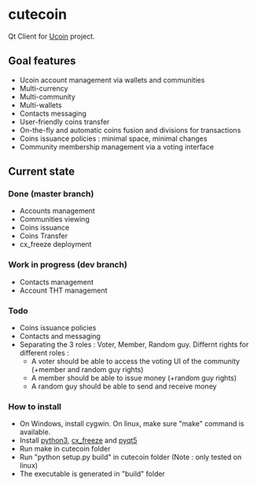 cutecoin
========

Qt Client for [Ucoin](http://www.ucoin.io) project.


## Goal features
  * Ucoin account management via wallets and communities
  * Multi-currency
  * Multi-community
  * Multi-wallets
  * Contacts messaging
  * User-friendly coins transfer
  * On-the-fly and automatic coins fusion and divisions for transactions
  * Coins issuance policies : minimal space, minimal changes
  * Community membership management via a voting interface

## Current state
### Done (master branch)
  * Accounts management
  * Communities viewing
  * Coins issuance
  * Coins Transfer
  * cx_freeze deployment

### Work in progress (dev branch)
  * Contacts management
  * Account THT management

### Todo
  * Coins issuance policies
  * Contacts and messaging
  * Separating the 3 roles : Voter, Member, Random guy. Differnt rights for different roles :
    * A voter should be able to access the voting UI of the community (+member and random guy rights)
    * A member should be able to issue money (+random guy rights)
    * A random guy should be able to send and receive money

### How to install

  * On Windows, install cygwin. On linux, make sure "make" command is available.
  * Install [python3](http://www.python.org/downloads/), [cx_freeze](http://cx-freeze.sourceforge.net/) and [pyqt5](http://www.riverbankcomputing.co.uk/software/pyqt/download5)
  * Run make in cutecoin folder
  * Run "python setup.py build" in cutecoin folder (Note : only tested on linux)
  * The executable is generated in "build" folder
